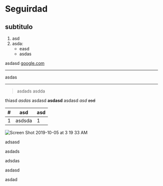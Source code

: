 # Seguirdad

## subtitulo

1. asd
1. asda:
    - easd
    - asdas

asdasd [google.com](https://google.com)

---

asdas

---

> asdads
> asdda

thiasd _asdas_
asdasd **asdasd**
  asdasd *asd* ~~asd~~

| # | asd | asd |
|-|--|--|
| 1 | asdsda | 1 |
![Screen Shot 2019-10-05 at 3 19 33 AM](https://user-images.githubusercontent.com/26213148/66237659-d11f4280-e71f-11e9-91e3-7a3f08659d89.png)

adsasd

asdads

adsdas

asdasd

asdad
